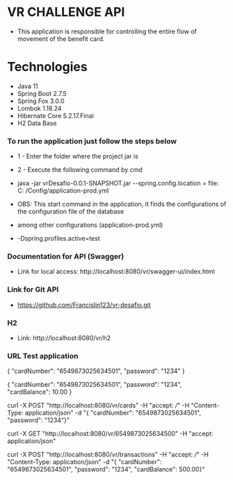 # VR CHALLENGE API 

- This application is responsible for controlling the entire flow of movement of the benefit card.

# Technologies

- Java 11
- Spring Boot 2.7.5
- Spring Fox 3.0.0
- Lombok 1.18.24
- Hibernate Core 5.2.17.Final
- H2 Data Base

### To run the application just follow the steps below

- 1 - Enter the folder where the project jar is
- 2 - Execute the following command by cmd

- java -jar vrDesafio-0.0.1-SNAPSHOT.jar --spring.config.location = file: C: /Config/application-prod.yml
- OBS: This start command in the application, it finds the configurations of the configuration file of the database
- among other configurations (application-prod.yml)
- -Dspring.profiles.active=test

### Documentation for API (Swagger)
- Link for local access: http://localhost:8080/vr/swagger-ui/index.html

### Link for Git API 
- https://github.com/Francislin123/vr-desafio.git

### H2
- Link: http://localhost:8080/vr/h2

### URL Test application

{
"cardNumber": "6549873025634501",
"password": "1234"
}

{
"cardNumber": "6549873025634501",
"password": "1234",
"cardBalance": 10.00
}

curl -X POST "http://localhost:8080/vr/cards" -H "accept: */*" -H "Content-Type: application/json" -d "{ \"cardNumber\": \"6549873025634501\", \"password\": \"1234\"}"


curl -X GET "http://localhost:8080/vr/6549873025634500" -H "accept: application/json"


curl -X POST "http://localhost:8080/vr/transactions" -H "accept: */*" -H "Content-Type: application/json" -d "{ \"cardNumber\": \"6549873025634501\", \"password\": \"1234\", \"cardBalance\": 500.00}"